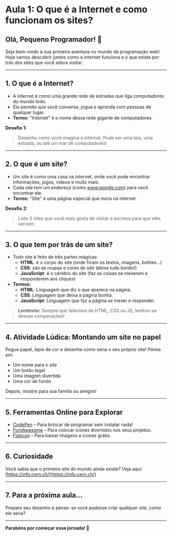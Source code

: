 # Aula 1: O que é a Internet e como funcionam os sites?

## Olá, Pequeno Programador! 👋

Seja bem-vindo à sua primeira aventura no mundo da programação web! Hoje vamos descobrir juntos como a internet funciona e o que existe por trás dos sites que você adora visitar.

---

## 1. O que é a Internet?
- A internet é como uma grande rede de estradas que liga computadores do mundo todo.
- Ela permite que você converse, jogue e aprenda com pessoas de qualquer lugar.
- **Termo:** "Internet" é o nome dessa rede gigante de computadores.

**Desafio 1:**
> Desenhe como você imagina a internet. Pode ser uma teia, uma estrada, ou até um mar de computadores!

---

## 2. O que é um site?
- Um site é como uma casa na internet, onde você pode encontrar informações, jogos, vídeos e muito mais.
- Cada site tem um endereço (como www.google.com) para você encontrar ele.
- **Termo:** "Site" é uma página especial que mora na internet.

**Desafio 2:**
> Liste 3 sites que você mais gosta de visitar e escreva para que eles servem.

---

## 3. O que tem por trás de um site?
- Todo site é feito de três partes mágicas:
  - **HTML**: é o corpo do site (onde ficam os textos, imagens, botões...)
  - **CSS**: são as roupas e cores do site (deixa tudo bonito!)
  - **JavaScript**: é o cérebro do site (faz as coisas se mexerem e responderem aos cliques)
- **Termos:**
  - **HTML**: Linguagem que diz o que aparece na página.
  - **CSS**: Linguagem que deixa a página bonita.
  - **JavaScript**: Linguagem que faz a página se mexer e responder.

> **Lembrete:**
> Sempre que falarmos de HTML, CSS ou JS, lembre-se dessas comparações!

---

## 4. Atividade Lúdica: Montando um site no papel
Pegue papel, lápis de cor e desenhe como seria o seu próprio site! Pense em:
- Um nome para o site
- Um botão legal
- Uma imagem divertida
- Uma cor de fundo

Depois, mostre para sua família ou amigos!

---

## 5. Ferramentas Online para Explorar
- [CodePen](https://codepen.io/) – Para brincar de programar sem instalar nada!
- [FontAwesome](https://fontawesome.com/) – Para colocar ícones divertidos nos seus projetos.
- [Flaticon](https://flaticon.com/) – Para baixar imagens e ícones grátis.

---

## 6. Curiosidade
Você sabia que o primeiro site do mundo ainda existe? Veja aqui: [https://info.cern.ch/](https://info.cern.ch/)

---

## 7. Para a próxima aula...
Prepare seu desenho e pense: se você pudesse criar qualquer site, como ele seria?

---

**Parabéns por começar essa jornada! 🚀**